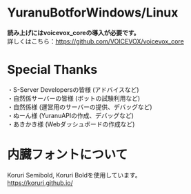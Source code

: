 # YuranuBotforWindows/Linux
**読み上げにはvoicevox_coreの導入が必要です。**<br>
詳しくはこちら：https://github.com/VOICEVOX/voicevox_core

# Special Thanks
・S-Server Developersの皆様 (アドバイスなど)<br>
・自然係サーバーの皆様 (ボットの試験利用など)<br>
・自然係様 (運営用のサーバーの提供、デバッグなど)<br>
・ぬーん様 (YuranuAPIの作成、デバッグなど)<br>
・あきかき様 (Webダッシュボードの作成など)<br>

# 内臓フォントについて
Koruri Semibold, Koruri Boldを使用しています。<br>
https://koruri.github.io/
